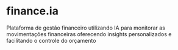 # finance.ia
Plataforma de gestão financeiro utilizando IA para monitorar as movimentações financeiras oferecendo insights personalizados e facilitando o controle do orçamento
